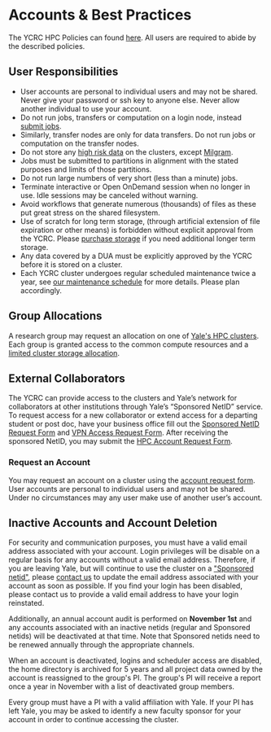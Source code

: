 # Accounts & Best Practices

The YCRC HPC Policies can found [here](https://research.computing.yale.edu/services/high-performance-computing/hpc-policies). All users are required to abide by the described policies.

## User Responsibilities

* User accounts are personal to individual users and may not be shared. Never give your password or ssh key to anyone else. Never allow another individual to use your account. 
* Do not run jobs, transfers or computation on a login node, instead [submit jobs](/clusters-at-yale/job-scheduling/).
* Similarly, transfer nodes are only for data transfers. Do not run jobs or computation on the transfer nodes.
* Do not store any [high risk data](https://cybersecurity.yale.edu/protectyourdata) on the clusters, except [Milgram](/clusters/milgram).
* Jobs must be submitted to partitions in alignment with the stated purposes and limits of those partitions.
* Do not run large numbers of very short (less than a minute) jobs.
* Terminate interactive or Open OnDemand session when no longer in use. Idle sessions may be canceled without warning.
* Avoid workflows that generate numerous (thousands) of files as these put great stress on the shared filesystem.
* Use of scratch for long term storage, (through artificial extension of file expiration or other means) is forbidden without explicit approval from the YCRC. Please [purchase storage](/data/#purchase-additional-storage) if you need additional longer term storage.
* Any data covered by a DUA must be explicitly approved by the YCRC before it is stored on a cluster.
* Each YCRC cluster undergoes regular scheduled maintenance twice a year, see [our maintenance schedule](/clusters/maintenance) for more details. Please plan accordingly.

## Group Allocations

A research group may request an allocation on one of [Yale's HPC clusters](/clusters). Each group is granted access to the common compute resources and a [limited cluster storage allocation](/data). 

## External Collaborators

The YCRC can provide access to the clusters and Yale’s network for collaborators at other institutions through Yale’s “Sponsored NetID” service. To request access for a new collaborator or extend access for a departing student or post doc, have your business office fill out the [Sponsored NetID Request Form](https://yale.service-now.com/it?id=service_offering&sys_id=6b4a8551db967e402de17ecfbf96193f) and [VPN Access Request Form](https://yale.service-now.com/it?id=service_offering&sys_id=c4684dcd6fbb31007ee2abcf9f3ee4f2). After receiving the sponsored NetID, you may submit the [HPC Account Request Form](https://research.computing.yale.edu/node/3822).

### Request an Account

You may request an account on a cluster using the [account request form](https://research.computing.yale.edu/account-request).  User accounts are personal to individual users and may not be shared. Under no circumstances may any user make use of another user’s account.

## Inactive Accounts and Account Deletion

For security and communication purposes, you must have a valid email address associated with your account. Login privileges will be disable on a regular basis for any accounts without a valid email address. Therefore, if you are leaving Yale, but will continue to use the cluster on a ["Sponsored netid"](https://research.computing.yale.edu/services/collaboration-support), please [contact us](/#get-help) to update the email address associated with your account as soon as possible. If you find your login has been disabled, please contact us to provide a valid email address to have your login reinstated.

Additionally, an annual account audit is performed on **November 1st** and any accounts associated with an inactive netids (regular and Sponsored netids) will be deactivated at that time. Note that Sponsored netids need to be renewed annually through the appropriate channels.

When an account is deactivated, logins and scheduler access are disabled, the home directory is archived for 5 years and all project data owned by the account is reassigned to the group's PI. The group's PI will receive a report once a year in November with a list of deactivated group members. 

Every group must have a PI with a valid affiliation with Yale. If your PI has left Yale, you may be asked to identify a new faculty sponsor for your account in order to continue accessing the cluster.

